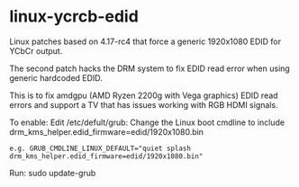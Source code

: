 # linux-ycrcb-edid
Linux patches based on 4.17-rc4 that force a generic 1920x1080 EDID for YCbCr output.

The second patch hacks the DRM system to fix EDID read error when using generic
hardcoded EDID.

This is to fix amdgpu (AMD Ryzen 2200g with Vega graphics) EDID read errors and support a TV that has issues working with RGB HDMI signals.

To enable:
  Edit /etc/defult/grub:
    Change the Linux boot cmdline to include drm_kms_helper.edid_firmware=edid/1920x1080.bin
    
    e.g. GRUB_CMDLINE_LINUX_DEFAULT="quiet splash drm_kms_helper.edid_firmware=edid/1920x1080.bin"
  
  Run:
    sudo update-grub
 
